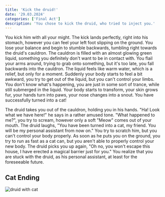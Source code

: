 ```yaml
---
title: 'Kick the druid!'
date: '29.03.2024'
categories: ['Final Act']
description: 'You chose to kick the druid, who tried to inject you.'
---
```


You kick him with all your might. The kick lands perfectly, right into his stomach, however you can
feel your left foot slipping on the ground. You lose your balance and begin to stumble backwards,
tumbling right towards the druid's cauldron. The cauldron is filled with an almost glowing green
liquid, something you definitely don't want to be in contact with. You flail your arms around,
trying to grab onto something, but it's too late, you fall backwards into the cauldron. The liquid
feels like warm water, which is a relief, but only for a moment. Suddenly your body starts to feel a
bit awkward, you try to get out of the liquid, but you can't control your limbs. You don't know
what's happening, you are just in some sort of trance, while still submerged in the liquid. Your
body starts to transform, your skin grows fur, your hands turn into paws, your nose changes into
a snout. You have successfully turned into a cat! 

The druid takes you out of the cauldron, holding you in his hands. "Ha! Look what we have here!" he
says in a rather amused tone. "What happened to me?", you try to scream, however only a soft "Meow"
comes out of your mouth. The druid laughs, "You have been turned into a cat, my friend. You will be
my personal assistant from now on." You try to scratch him, but you can't control your body
properly. As soon as he puts you on the ground, you try to run as fast as a cat can, but you aren't
able to properly control your new body. The druid picks you up again, "Oh no, you won't escape this
house, I have erected a magical barrier just for you." You realize that you are stuck with the
druid, as his personal assistant, at least for the foreseeable future.

## Cat Ending
<img src="/images/Final_Act/warrior_cat.jpg" alt="druid with cat" />
